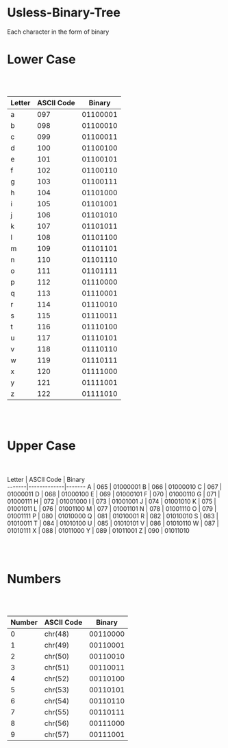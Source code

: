 # Usless-Binary-Tree
Each character in the form of binary

# Lower Case 

<br><br>

Letter |	ASCII Code |	Binary	
-------|-------------|-------
a      | 097	       | 01100001	
b	     | 098	       | 01100010	
c	     | 099	       | 01100011	
d	     | 100	       | 01100100	
e	     | 101	       | 01100101	
f	     | 102	       | 01100110	
g	     | 103	       | 01100111	
h	     | 104	       | 01101000	
i	     | 105	       | 01101001	
j	     | 106	       | 01101010	
k	     | 107	       | 01101011	
l	     | 108	       | 01101100	
m	     | 109	       | 01101101	
n	     | 110	       | 01101110	
o	     | 111	       | 01101111	
p	     | 112	       | 01110000	
q	     | 113	       | 01110001	
r	     | 114	       | 01110010	
s	     | 115	       | 01110011	
t	     | 116	       | 01110100	
u	     | 117	       | 01110101	
v	     | 118	       | 01110110	
w	     | 119	       | 01110111	
x	     | 120	       | 01111000	
y	     | 121	       | 01111001	
z	     | 122	       | 01111010	

<br><br>

# Upper Case 

<br><br>
Letter |	ASCII Code |	Binary	
-------|-------------|-------
A	     | 065	       | 01000001
B	     | 066	       | 01000010
C	     | 067	       | 01000011
D	     | 068	       | 01000100
E	     | 069	       | 01000101
F	     | 070	       | 01000110
G	     | 071	       | 01000111
H	     | 072	       | 01001000
I	     | 073	       | 01001001
J	     | 074	       | 01001010
K	     | 075	       | 01001011
L	     | 076	       | 01001100
M	     | 077	       | 01001101
N	     | 078	       | 01001110
O	     | 079	       | 01001111
P	     | 080	       | 01010000
Q	     | 081	       | 01010001
R	     | 082	       | 01010010
S	     | 083	       | 01010011
T	     | 084	       | 01010100
U	     | 085	       | 01010101
V	     | 086	       | 01010110
W	     | 087	       | 01010111
X	     | 088	       | 01011000
Y	     | 089	       | 01011001
Z	     | 090	       | 01011010


<br><br>

# Numbers

<br><br>

Number |	ASCII Code |	Binary	
-------|-------------|-------
0	     |chr(48)    	 |00110000
1	     |chr(49)    	 |00110001
2	     |chr(50)    	 |00110010
3	     |chr(51)    	 |00110011
4	     |chr(52)    	 |00110100
5	     |chr(53)    	 |00110101
6	     |chr(54)    	 |00110110
7	     |chr(55)    	 |00110111
8	     |chr(56)    	 |00111000
9	     |chr(57)    	 |00111001
